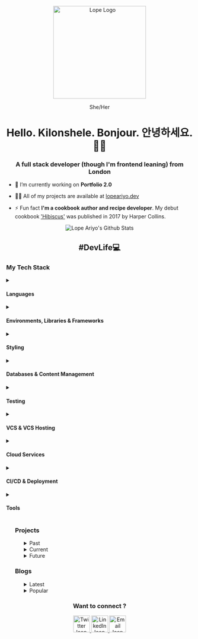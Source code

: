 <p align="center">
  <a href="https://www.lopeariyo.dev/ ">
    <img alt="Lope Logo" src="https://pbs.twimg.com/profile_images/1248697046883762176/A80erP3V_400x400.png" width="250" />
  </a>
    
</p>
<p align="center">She/Her</p>

<h1 align="center">Hello. Kilonshele. Bonjour. 안녕하세요. 👋🏾 </h1>
<h3 align="center">A full stack developer (though I'm frontend leaning) from London</h3>

- 🔭 I’m currently working on **Portfolio 2.0**

- 👨‍💻 All of my projects are available at [lopeariyo.dev](lopeariyo.dev)

- ⚡ Fun fact **I'm a cookbook author and recipe developer**. My debut cookbook <a href="https://hibiscus.lopeariyo.com"> 'Hibiscus'</a> was published in 2017 by Harper Collins.</p>


<div align="center" >
  <img alt="Lope Ariyo's Github Stats" src="https://github-readme-stats.vercel.app/api?username=LopeAriyo&show_icons=true&title_color=030e27&icon_color=1EA598&text_color=030e27&bg_color=E2F5F4" />
</div>

<h2 align="center">#DevLife💻</h2>

<h3>My Tech Stack </h3>
<details> 
  <summary> <h4>Languages </h4></summary>
  <div>
    <img alt="HTMl Badge" src="https://img.shields.io/badge/html-%23030e27.svg?&style=for-the-badge&logo=html5&logoColor=white" /> 
    <img alt="CSS Badge" src="https://img.shields.io/badge/css-%23030e27.svg?&style=for-the-badge&logo=css3&logoColor=white"/>  
    <img alt="Javascript Badge" src="https://img.shields.io/badge/javascript-%23030e27.svg?&style=for-the-badge&logo=javascript&logoColor=white"/> 
    <img alt="Typescript Badge" src="https://img.shields.io/badge/typescript-%23030e27.svg?&style=for-the-badge&logo=typescript&logoColor=white"/> 
  </div>
</details> 
<details>
  <summary><h4>Environments, Libraries & Frameworks</h4></summary>
  <div>
    <img alt="React Badge" src="https://img.shields.io/badge/react-%23030e27.svg?&style=for-the-badge&logo=react&logoColor=white"/> 
    <img alt="Gatsby Badge" src="https://img.shields.io/badge/gatsby-%23030e27.svg?&style=for-the-badge&logo=gatsby&logoColor=white"/> 
    <img alt="Astro Badge" src="https://img.shields.io/badge/astro-%23030e27.svg?&style=for-the-badge&logo=astro&logoColor=white"/> 
    <img alt="Next Badge" src="https://img.shields.io/badge/next-%23030e27.svg?&style=for-the-badge&logo=nextdotjs&logoColor=white"/> 
    <img alt="Vite Badge" src="https://img.shields.io/badge/vite-%23030e27.svg?&style=for-the-badge&logo=vite&logoColor=white"/> 
    <img alt="Node Badge" src="https://img.shields.io/badge/nodejs-%23030e27.svg?&style=for-the-badge&logo=nodedotjs&logoColor=white"/> 
    <img alt="Express Badge" src="https://img.shields.io/badge/express-%23030e27.svg?&style=for-the-badge&logo=express&logoColor=white"/> 
  </div>
</details> 
<details>
  <summary><h4>Styling</h4></summary>
  <div> 
    <img alt="Tailwind Badge" src="https://img.shields.io/badge/tailwind-%23030e27.svg?&style=for-the-badge&logo=tailwindcss&logoColor=white">
    <img alt="Daisy UI Badge" src="https://img.shields.io/badge/daisyui-%23030e27.svg?&style=for-the-badge&logo=daisyui&logoColor=white"/> 
    <img alt="Chakra UI Badge" src="https://img.shields.io/badge/chakraui-%23030e27.svg?&style=for-the-badge&logo=chakraui&logoColor=white"/> 
  </div>
</details> 
<details>
  <summary> <h4>Databases & Content Management</h4></summary>
  <div>
    <img alt="MySQL Badge" src="https://img.shields.io/badge/mysql-%23030e27.svg?&style=for-the-badge&logo=mysql&logoColor=white"/> 
    <img alt="PostgreSQL Badge" src="https://img.shields.io/badge/postgresql-%23030e27.svg?&style=for-the-badge&logo=postgresql&logoColor=white"/> 
    <img alt="Mongo Badge" src="https://img.shields.io/badge/mongodb-%23030e27.svg?&style=for-the-badge&logo=mongodb&logoColor=white"/> 
    <img alt="Prisma Badge" src="https://img.shields.io/badge/prisma-%23030e27.svg?&style=for-the-badge&logo=prisma&logoColor=white"/> 
    <img alt="Strapi Badge" src="https://img.shields.io/badge/strapi-%23030e27.svg?&style=for-the-badge&logo=strapi&logoColor=white"/>
    <img alt="Contentful Badge" src="https://img.shields.io/badge/contentful-%23030e27.svg?&style=for-the-badge&logo=contentful&logoColor=white"/>
  </div>
</details> 
<details>
  <summary><h4>Testing</h4></summary>
  <div>
    <img alt="Testing Library Badge" src="https://img.shields.io/badge/testing_library-%23030e27.svg?&style=for-the-badge&logo=testinglibrary&logoColor=white"/> 
    <img alt="Jest Badge" src="https://img.shields.io/badge/jest-%23030e27.svg?&style=for-the-badge&logo=jest&logoColor=white"/> 
    <img alt="Cypress Badge" src="https://img.shields.io/badge/cypress-%23030e27.svg?&style=for-the-badge&logo=cypress&logoColor=white"/> 
    <img alt="Vitest Badge" src="https://img.shields.io/badge/vitest-%23030e27.svg?&style=for-the-badge&logo=vitest&logoColor=white"/> 
    <img alt="Storybook Badge" src="https://img.shields.io/badge/storybook-%23030e27.svg?&style=for-the-badge&logo=storybook&logoColor=white"/>
  </div>
</details> 
<details>
  <summary><h4>VCS & VCS Hosting</h4></summary>
  <div>
    <img alt="Git Badge" src="https://img.shields.io/badge/git-%23030e27.svg?&style=for-the-badge&logo=git&logoColor=white"/> 
    <img alt="Github Badge" src="https://img.shields.io/badge/github-%23030e27.svg?&style=for-the-badge&logo=github&logoColor=white"/> 
    <img alt="Gitlab Badge" src="https://img.shields.io/badge/gitlab-%23030e27.svg?&style=for-the-badge&logo=gitlab&logoColor=white"/> 
  </div>
</details> 
<details>
  <summary><h4>Cloud Services</h4></summary>
  <div>
    <img alt="AWS Lambda Badge" src="https://img.shields.io/badge/awslambda-%23030e27.svg?&style=for-the-badge&logo=awslambda&logoColor=white"/> 
    <img alt="AWS S3 Badge" src="https://img.shields.io/badge/amazons3-%23030e27.svg?&style=for-the-badge&logo=amazons3&logoColor=white"/> 
    <img alt="AWS Cloudwatch Badge" src="https://img.shields.io/badge/amazoncloudwatch-%23030e27.svg?&style=for-the-badge&logo=amazoncloudwatch&logoColor=white"/> 
    <img alt="AWS SQS Badge" src="https://img.shields.io/badge/amazonsqs-%23030e27.svg?&style=for-the-badge&logo=amazonsqs&logoColor=white"/> 
    <img alt="AWS EC2 Badge" src="https://img.shields.io/badge/amazonec2-%23030e27.svg?&style=for-the-badge&logo=amazonec2&logoColor=white"/> 
  </div>
</details> 
<details>
  <summary><h4>CI/CD & Deployment</h4></summary>
  <div>
    <img alt="Netlify Badge" src="https://img.shields.io/badge/netlify-%23030e27.svg?&style=for-the-badge&logo=netlify&logoColor=white"/> 
    <img alt="Vercel Badge" src="https://img.shields.io/badge/vercel-%23030e27.svg?&style=for-the-badge&logo=vercel&logoColor=white"/> 
    <img alt="Heroku Badge" src="https://img.shields.io/badge/heroku-%23030e27.svg?&style=for-the-badge&logo=heroku&logoColor=white"/> 
  </div>
</details> 
<details>
  <summary><h4>Tools</h4></summary>
  <div>
    <img alt="VSCode Badge" src="https://img.shields.io/badge/vscode-%23030e27.svg?&style=for-the-badge&logo=visualstudiocode&logoColor=white"/>
    <img alt="Notion Badge" src="https://img.shields.io/badge/notion-%23030e27.svg?&style=for-the-badge&logo=notion&logoColor=white"/>
    <img alt="Figma Badge" src="https://img.shields.io/badge/figma-%23030e27.svg?&style=for-the-badge&logo=figma&logoColor=white"/>
    <img alt="Linear Badge" src="https://img.shields.io/badge/linear-%23030e27.svg?&style=for-the-badge&logo=linear&logoColor=white"/> 
    <img alt="Postman Badge" src="https://img.shields.io/badge/postman-%23030e27.svg?&style=for-the-badge&logo=postman&logoColor=white"/> 
  </div>
</details> 

<ul>
<div>
    <h3>Projects</h3>
    <ul>
      <details>
            <summary>Past</summary>
            <h4>Hibiscus - A Cookbook Portfolio Website </h4>
            <p>A portfolio website for my debut cookbook Hibiscus. Created using HTML / JSX, CSS & React.</p> 
            <h4>Yemoja - A Period Tracking App </h4>
            <p>An app for individuals to track their periods. Created using ScSS,  React, Redux, Hooks, Node.js, Express & MongoDB.</p>       
      </details> 
      <details>
            <summary>Current</summary>
            <h4>Allie - An Accessible Blog Template </h4>
            <p>I'm currently working on creating a food blog template, going back to basics with HTML & CSS and applying accessibility and SEO practices.</p> 
      </details>  
      <details>
            <summary>Future</summary>  
            <h4>Okele - A Restaurant/Supper Club Website </h4>
            <p>I'll be creating a vanilla JS website while experimenting with Tailwind CSS and SaSS. </p> 
      </details>
    </ul>
</div>
<div>
    <h3>Blogs</h3>
    <ul>
        <details>
            <summary>Latest</summary>
            <h4><a href="https://dev.to/lopeariyo/an-introduction-to-web-accessibility-3lo1">An Introduction to Web Accessibility </a></h4>
        </details>
        <details>
            <summary>Popular</summary>
            <h4><a href="https://dev.to/lopeariyo/an-introduction-to-web-accessibility-3lo1">An Introduction to Web Accessibility </a></h4>
        </details>
    </ul>
</div>
</ul>

<h3 align="center" >Want to connect ?</h3>
<p align="center">
    <a href="https://twitter.com/lopeariyodev" target="blank">
        <img alt="Twitter Icon" src="https://cdn4.iconfinder.com/data/icons/a-s-social-set/256/twitter-512.png" alt="Lope Ariyo's Twitter" width="45" />
    </a>
    <a href="https://www.linkedin.com/in/lopeariyo/" target="blank">
        <img alt="LinkedIn Icon" src="https://cdn4.iconfinder.com/data/icons/a-s-social-set/256/linkedin-512.png" alt="Lope Ariyo's LinkedIn" width="45" />
    </a>
    <a href="https://www.lopeariyo.dev/contact" target="blank">
        <img alt="Email Icon" src="https://cdn4.iconfinder.com/data/icons/a-s-social-set/256/mail-512.png" alt="Lope Ariyo's Contact Form" width="45" />
    </a>
</p>
